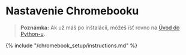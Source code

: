 # Nastavenie Chromebooku

> **Poznámka:** Ak už máš po inštalácii, môžeš ísť rovno na [Úvod do Python-u](../python_introduction/README.md).

{% include "/chromebook_setup/instructions.md" %}